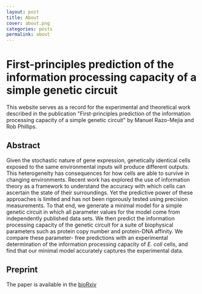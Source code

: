 ```yaml
---
layout: post
title: About
cover: about.png
categories: posts
permalink: about
---
```



<!-- [![DOI](https://zenodo.org/badge/62758735.svg)](https://zenodo.org/badge/latestdoi/62758735) -->


# First-principles prediction of the information processing capacity of a simple genetic circuit
This website serves as a record for the experimental and theoretical work
described in the publication "First-principles prediction of the information
processing capacity of a simple genetic circuit" by Manuel Razo-Mejia and Rob
Phillips.

<!-- The paper was published in [Cell Systems](https://www.cell.com/cell-systems/abstract/S2405-4712(18)30057-7). You can download PDFs of the main text and the supplementary information below:
* [Main Text](http://rpdata.caltech.edu/publications/RazoMejia_et_al_2018.pdf)
* [Supplementary Information](http://rpdata.caltech.edu/publications/RazoMejia_et_al_2018_Appendix.pdf) -->


## Abstract
Given the stochastic nature of gene expression, genetically identical cells
exposed to the same environmental inputs will produce different outputs. This
heterogeneity has consequences for how cells are able to survive in changing
environments. Recent work has explored the use of information theory as a
framework to understand the accuracy with which cells can ascertain the state of
their surroundings. Yet the predictive power of these approaches is limited and
has not been rigorously tested using precision measurements. To that end, we
generate a minimal model for a simple genetic circuit in which all parameter
values for the model come from independently published data sets. We then
predict the information processing capacity of the genetic circuit for a suite
of biophysical parameters such as protein copy number and protein-DNA affinity.
We compare these parameter- free predictions with an experimental determination
of the information processing capacity of *E. coli* cells, and find that our
minimal model accurately captures the experimental data.

## Preprint
The paper is available in the
[bioRxiv](https://www.biorxiv.org/content/10.1101/594325v1)

